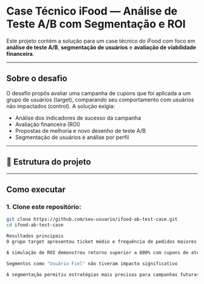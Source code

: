 # Case Técnico iFood — Análise de Teste A/B com Segmentação e ROI

Este projeto contém a solução para um case técnico do iFood com foco em **análise de teste A/B**, **segmentação de usuários** e **avaliação de viabilidade financeira**.

---

##  Sobre o desafio

O desafio propôs avaliar uma campanha de cupons que foi aplicada a um grupo de usuários (target), comparando seu comportamento com usuários não impactados (control). A solução exigia:

- Análise dos indicadores de sucesso da campanha
- Avaliação financeira (ROI)
- Propostas de melhoria e novo desenho de teste A/B
- Segmentação de usuários e análise por perfil

---

## 📁 Estrutura do projeto

---

## Como executar

### 1. Clone este repositório:

```bash
git clone https://github.com/seu-usuario/ifood-ab-test-case.git
cd ifood-ab-test-case

Resultados principais
O grupo target apresentou ticket médio e frequência de pedidos maiores em segmentos como "Ticket Alto" e "Moderadamente Ativo"

A simulação de ROI demonstrou retorno superior a 800% com cupons de até R$10

Segmentos como "Usuário Fiel" não tiveram impacto significativo

A segmentação permitiu estratégias mais precisas para campanhas futuras
